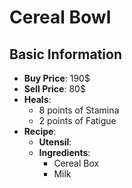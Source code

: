 # Cereal Bowl

## Basic Information

- **Buy Price**: 190$
- **Sell Price**: 80$
- **Heals**:
  - 8 points of Stamina
  - 2 points of Fatigue
- **Recipe**:
  - **Utensil**: 
  - **Ingredients**:
    - Cereal Box
    - Milk